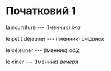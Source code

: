 # Початковий 1
la nourriture --- (Іменник)
*їжа*



le petit déjeuner --- (Іменник)
*сніданок*



le déjeuner --- (Іменник)
*обід*



le dîner --- (Іменник)
*вечеря*